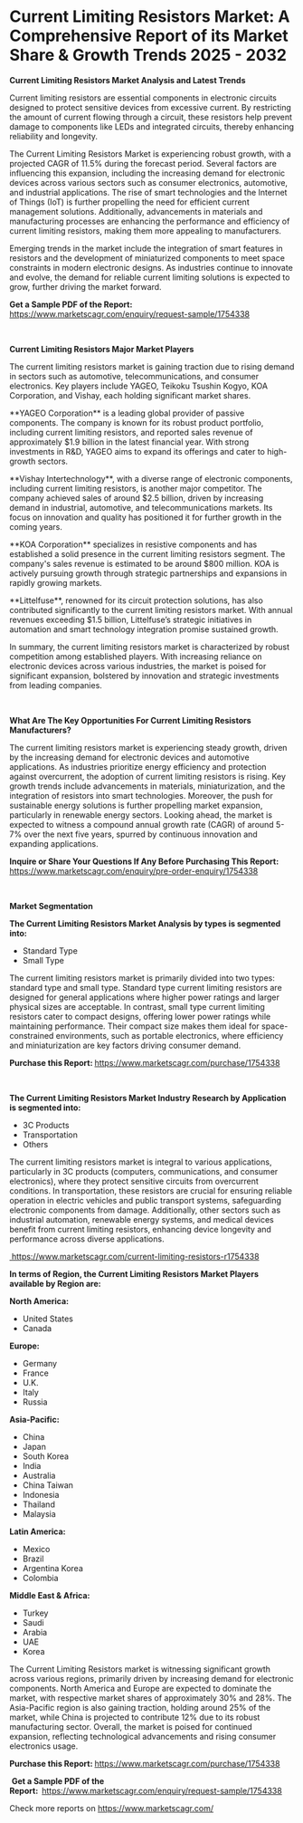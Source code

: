 <p><h1>Current Limiting Resistors Market: A Comprehensive Report of its Market Share & Growth Trends 2025 - 2032</h1></p><p><strong>Current Limiting Resistors Market Analysis and Latest Trends</strong></p>
<p><p>Current limiting resistors are essential components in electronic circuits designed to protect sensitive devices from excessive current. By restricting the amount of current flowing through a circuit, these resistors help prevent damage to components like LEDs and integrated circuits, thereby enhancing reliability and longevity.</p><p>The Current Limiting Resistors Market is experiencing robust growth, with a projected CAGR of 11.5% during the forecast period. Several factors are influencing this expansion, including the increasing demand for electronic devices across various sectors such as consumer electronics, automotive, and industrial applications. The rise of smart technologies and the Internet of Things (IoT) is further propelling the need for efficient current management solutions. Additionally, advancements in materials and manufacturing processes are enhancing the performance and efficiency of current limiting resistors, making them more appealing to manufacturers.</p><p>Emerging trends in the market include the integration of smart features in resistors and the development of miniaturized components to meet space constraints in modern electronic designs. As industries continue to innovate and evolve, the demand for reliable current limiting solutions is expected to grow, further driving the market forward.</p></p>
<p><strong>Get a Sample PDF of the Report:&nbsp;</strong> <a href="https://www.marketscagr.com/enquiry/request-sample/1754338?utm_campaign=1766&utm_medium=2&utm_source=Github&utm_content=ia&utm_term=10022025&utm_id=current-limiting-resistors">https://www.marketscagr.com/enquiry/request-sample/1754338</a></p>
<p>&nbsp;</p>
<p><strong>Current Limiting Resistors Major Market Players</strong></p>
<p><p>The current limiting resistors market is gaining traction due to rising demand in sectors such as automotive, telecommunications, and consumer electronics. Key players include YAGEO, Teikoku Tsushin Kogyo, KOA Corporation, and Vishay, each holding significant market shares.</p><p>**YAGEO Corporation** is a leading global provider of passive components. The company is known for its robust product portfolio, including current limiting resistors, and reported sales revenue of approximately $1.9 billion in the latest financial year. With strong investments in R&D, YAGEO aims to expand its offerings and cater to high-growth sectors.</p><p>**Vishay Intertechnology**, with a diverse range of electronic components, including current limiting resistors, is another major competitor. The company achieved sales of around $2.5 billion, driven by increasing demand in industrial, automotive, and telecommunications markets. Its focus on innovation and quality has positioned it for further growth in the coming years.</p><p>**KOA Corporation** specializes in resistive components and has established a solid presence in the current limiting resistors segment. The company's sales revenue is estimated to be around $800 million. KOA is actively pursuing growth through strategic partnerships and expansions in rapidly growing markets.</p><p>**Littelfuse**, renowned for its circuit protection solutions, has also contributed significantly to the current limiting resistors market. With annual revenues exceeding $1.5 billion, Littelfuse’s strategic initiatives in automation and smart technology integration promise sustained growth.</p><p>In summary, the current limiting resistors market is characterized by robust competition among established players. With increasing reliance on electronic devices across various industries, the market is poised for significant expansion, bolstered by innovation and strategic investments from leading companies.</p></p>
<p>&nbsp;</p>
<p><strong>What Are The Key Opportunities For Current Limiting Resistors Manufacturers?</strong></p>
<p><p>The current limiting resistors market is experiencing steady growth, driven by the increasing demand for electronic devices and automotive applications. As industries prioritize energy efficiency and protection against overcurrent, the adoption of current limiting resistors is rising. Key growth trends include advancements in materials, miniaturization, and the integration of resistors into smart technologies. Moreover, the push for sustainable energy solutions is further propelling market expansion, particularly in renewable energy sectors. Looking ahead, the market is expected to witness a compound annual growth rate (CAGR) of around 5-7% over the next five years, spurred by continuous innovation and expanding applications.</p></p>
<p><strong>Inquire or Share Your Questions If Any Before Purchasing This Report:</strong> <a href="https://www.marketscagr.com/enquiry/pre-order-enquiry/1754338?utm_campaign=1766&utm_medium=2&utm_source=Github&utm_content=ia&utm_term=10022025&utm_id=current-limiting-resistors">https://www.marketscagr.com/enquiry/pre-order-enquiry/1754338</a></p>
<p>&nbsp;</p>
<p><strong>Market Segmentation</strong></p>
<p><strong>The Current Limiting Resistors Market Analysis by types is segmented into:</strong></p>
<p><ul><li>Standard Type</li><li>Small Type</li></ul></p>
<p><p>The current limiting resistors market is primarily divided into two types: standard type and small type. Standard type current limiting resistors are designed for general applications where higher power ratings and larger physical sizes are acceptable. In contrast, small type current limiting resistors cater to compact designs, offering lower power ratings while maintaining performance. Their compact size makes them ideal for space-constrained environments, such as portable electronics, where efficiency and miniaturization are key factors driving consumer demand.</p></p>
<p><strong>Purchase this Report:&nbsp;</strong><a href="https://www.marketscagr.com/purchase/1754338?utm_campaign=1766&utm_medium=2&utm_source=Github&utm_content=ia&utm_term=10022025&utm_id=current-limiting-resistors">https://www.marketscagr.com/purchase/1754338</a></p>
<p>&nbsp;</p>
<p><strong>The Current Limiting Resistors Market Industry Research by Application is segmented into:</strong></p>
<p><ul><li>3C Products</li><li>Transportation</li><li>Others</li></ul></p>
<p><p>The current limiting resistors market is integral to various applications, particularly in 3C products (computers, communications, and consumer electronics), where they protect sensitive circuits from overcurrent conditions. In transportation, these resistors are crucial for ensuring reliable operation in electric vehicles and public transport systems, safeguarding electronic components from damage. Additionally, other sectors such as industrial automation, renewable energy systems, and medical devices benefit from current limiting resistors, enhancing device longevity and performance across diverse applications.</p></p>
<p><a href="https://www.marketscagr.com/current-limiting-resistors-r1754338?utm_campaign=1766&utm_medium=2&utm_source=Github&utm_content=ia&utm_term=10022025&utm_id=current-limiting-resistors">&nbsp;https://www.marketscagr.com/current-limiting-resistors-r1754338</a></p>
<p><strong>In terms of Region, the Current Limiting Resistors Market Players available by Region are:</strong></p>
<p>
    <p> <strong> North America: </strong>
        <ul>
            <li>United States</li>
            <li>Canada</li>
        </ul>
        </p> 
    <p> <strong> Europe: </strong>
        <ul>
            <li>Germany</li>
            <li>France</li>
            <li>U.K.</li>
            <li>Italy</li>
            <li>Russia</li>
        </ul>
        </p> 
    <p> <strong> Asia-Pacific: </strong>
        <ul>
            <li>China</li>
            <li>Japan</li>
            <li>South Korea</li>
            <li>India</li>
            <li>Australia</li>
            <li>China Taiwan</li>
            <li>Indonesia</li>
            <li>Thailand</li>
            <li>Malaysia</li>
        </ul>
        </p> 
    <p> <strong> Latin America: </strong>
        <ul>
            <li>Mexico</li>
            <li>Brazil</li>
            <li>Argentina Korea</li>
            <li>Colombia</li>
        </ul>
        </p> 
    <p> <strong> Middle East & Africa: </strong>
        <ul>
            <li>Turkey</li>
            <li>Saudi</li>
            <li>Arabia</li>
            <li>UAE</li>
            <li>Korea</li>
        </ul>
    </p>
    </p>
<p><p>The Current Limiting Resistors market is witnessing significant growth across various regions, primarily driven by increasing demand for electronic components. North America and Europe are expected to dominate the market, with respective market shares of approximately 30% and 28%. The Asia-Pacific region is also gaining traction, holding around 25% of the market, while China is projected to contribute 12% due to its robust manufacturing sector. Overall, the market is poised for continued expansion, reflecting technological advancements and rising consumer electronics usage.</p></p>
<p><strong>Purchase this Report: </strong><a href="https://www.marketscagr.com/purchase/1754338?utm_campaign=1766&utm_medium=2&utm_source=Github&utm_content=ia&utm_term=10022025&utm_id=current-limiting-resistors">https://www.marketscagr.com/purchase/1754338</a></p>
<p>&nbsp;<strong>Get a Sample PDF of the Report:&nbsp;&nbsp;</strong><a href="https://www.marketscagr.com/enquiry/request-sample/1754338?utm_campaign=1766&utm_medium=2&utm_source=Github&utm_content=ia&utm_term=10022025&utm_id=current-limiting-resistors">https://www.marketscagr.com/enquiry/request-sample/1754338</a></p>
<p><strong></strong></p>
<p>Check more reports on <a href="https://www.marketscagr.com/?utm_campaign=1766&utm_medium=2&utm_source=Github&utm_content=ia&utm_term=10022025&utm_id=current-limiting-resistors">https://www.marketscagr.com/</a></p>
